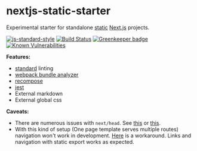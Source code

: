 # nextjs-static-starter

Experimental starter for standalone [static](https://github.com/zeit/next.js#static-html-export) [Next.js](https://github.com/zeit/next.js) projects.

[![js-standard-style](https://img.shields.io/badge/code%20style-standard-brightgreen.svg?style=flat)](http://standardjs.com/)
[![Build Status](https://travis-ci.org/lependu/next.js-static-starter.svg?branch=master)](https://travis-ci.org/lependu/next.js-static-starter)
[![Greenkeeper badge](https://badges.greenkeeper.io/lependu/next.js-static-starter.svg)](https://greenkeeper.io/)
[![Known Vulnerabilities](https://snyk.io/test/github/lependu/next.js-static-starter/badge.svg)](https://snyk.io/test/github/lependu/next.js-static-starter)


**Features:**
- [standard](https://github.com/standard/standard) linting
- [webpack bundle analyzer](https://github.com/webpack-contrib/webpack-bundle-analyzer)
- [recompose](https://github.com/acdlite/recompose)
- [jest](https://github.com/facebook/jest)
- External markdown
- External global css

**Caveats:**
- There are numerous issues with `next/head`. See [this](https://github.com/zeit/next.js/issues/4044) or [this](https://github.com/zeit/next.js/issues/3527).
- With this kind of setup (One page template serves multiple routes) navigation won't work in development. [Here](https://github.com/zeit/next.js/issues/2823) is a workaround. Links and navigation with static export works as expected.
